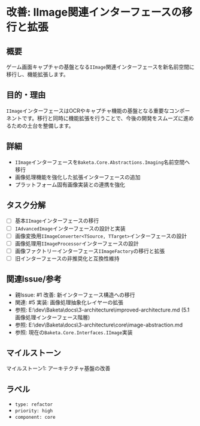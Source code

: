 # 改善: IImage関連インターフェースの移行と拡張

## 概要
ゲーム画面キャプチャの基盤となる`IImage`関連インターフェースを新名前空間に移行し、機能拡張します。

## 目的・理由
`IImage`インターフェースはOCRやキャプチャ機能の基盤となる重要なコンポーネントです。移行と同時に機能拡張を行うことで、今後の開発をスムーズに進めるための土台を整備します。

## 詳細
- `IImage`インターフェースを`Baketa.Core.Abstractions.Imaging`名前空間へ移行
- 画像処理機能を強化した拡張インターフェースの追加
- プラットフォーム固有画像実装との連携を強化

## タスク分解
- [ ] 基本`IImage`インターフェースの移行
- [ ] `IAdvancedImage`インターフェースの設計と実装
- [ ] 画像変換用`IImageConverter<TSource, TTarget>`インターフェースの設計
- [ ] 画像処理用`IImageProcessor`インターフェースの設計
- [ ] 画像ファクトリーインターフェース`IImageFactory`の移行と拡張
- [ ] 旧インターフェースの非推奨化と互換性維持

## 関連Issue/参考
- 親Issue: #1 改善: 新インターフェース構造への移行
- 関連: #5 実装: 画像処理抽象化レイヤーの拡張
- 参照: E:\dev\Baketa\docs\3-architecture\improved-architecture.md (5.1 画像処理インターフェース階層)
- 参照: E:\dev\Baketa\docs\3-architecture\core\image-abstraction.md
- 参照: 現在の`Baketa.Core.Interfaces.IImage`実装

## マイルストーン
マイルストーン1: アーキテクチャ基盤の改善

## ラベル
- `type: refactor`
- `priority: high`
- `component: core`
